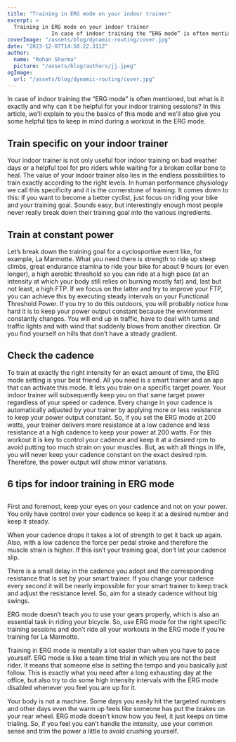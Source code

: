 ```yaml
---
title: "Training in ERG mode on your indoor trainer"
excerpt: >
  Training in ERG mode on your indoor trainer
              In case of indoor training the “ERG mode” is often mentioned, but what is it exactly and why can it be helpful for your indoor training sessions
coverImage: "/assets/blog/dynamic-routing/cover.jpg"
date: "2023-12-07T14:50:22.311Z"
author:
  name: "Rohan Sharma"
  picture: "/assets/blog/authors/jj.jpeg"
ogImage:
  url: "/assets/blog/dynamic-routing/cover.jpg"
---
```


In case of indoor training the “ERG mode” is often mentioned, but what is it exactly and why can it be helpful for your indoor training sessions? In this article, we’ll explain to you the basics of this mode and we’ll also give you some helpful tips to keep in mind during a workout in the ERG mode.


## Train specific on your indoor trainer

Your indoor trainer is not only useful foor indoor training on bad weather days or a helpful tool for pro riders while waiting for a broken collar bone to heal. The value of your indoor trainer also lies in the endless possibilities to train exactly according to the right levels. In human performance physiology we call this specificity and it is the cornerstone of training. It comes down to this: if you want to become a better cyclist, just focus on riding your bike and your training goal. Sounds easy, but interestingly enough most people never really break down their training goal into the various ingredients.


## Train at constant power

Let’s break down the training goal for a cyclosportive event like, for example, La Marmotte. What you need there is strength to ride up steep climbs, great endurance stamina to ride your bike for about 9 hours (or even longer), a high aerobic threshold so you can ride at a high pace (at an intensity at which your body still relies on burning mostly fat) and, last but not least, a high FTP. If we focus on the latter and try to improve your FTP, you can achieve this by executing steady intervals on your Functional Threshold Power. If you try to do this outdoors, you will probably notice how hard it is to keep your power output constant because the environment constantly changes. You will end up in traffic, have to deal with turns and traffic lights and with wind that suddenly blows from another direction. Or you find yourself on hills that don’t have a steady gradient.


## Check the cadence

To train at exactly the right intensity for an exact amount of time, the ERG mode setting is your best friend. All you need is a smart trainer and an app that can activate this mode. It lets you train on a specific target power. Your indoor trainer will subsequently keep you on that same target power regardless of your speed or cadence. Every change in your cadence is automatically adjusted by your trainer by applying more or less resistance to keep your power output constant. So, if you set the ERG mode at 200 watts, your trainer delivers more resistance at a low cadence and less resistance at a high cadence to keep your power at 200 watts. For this workout it is key to control your cadence and keep it at a desired rpm to avoid putting too much strain on your muscles. But, as with all things in life, you will never keep your cadence constant on the exact desired rpm. Therefore, the power output will show minor variations.


## 6 tips for indoor training in ERG mode

## 

First and foremost, keep your eyes on your cadence and not on your power. You only have control over your cadence so keep it at a desired number and keep it steady.


When your cadence drops it takes a lot of strength to get it back up again. Also, with a low cadence the force per pedal stroke and therefore the muscle strain is higher. If this isn’t your training goal, don’t let your cadence slip.


There is a small delay in the cadence you adopt and the corresponding resistance that is set by your smart trainer. If you change your cadence every second it will be nearly impossible for your smart trainer to keep track and adjust the resistance level. So, aim for a steady cadence without big swings.


ERG mode doesn’t teach you to use your gears properly, which is also an essential task in riding your bicycle. So, use ERG mode for the right specific training sessions and don’t ride all your workouts in the ERG mode if you’re training for La Marmotte.


Training in ERG mode is mentally a lot easier than when you have to pace yourself. ERG mode is like a team time trial in which you are not the best rider. It means that someone else is setting the tempo and you basically just follow. This is exactly what you need after a long exhausting day at the office, but also try to do some high intensity intervals with the ERG mode disabled whenever you feel you are up for it.


Your body is not a machine. Some days you easily hit the targeted numbers and other days even the warm up feels like someone has put the brakes on your rear wheel. ERG mode doesn’t know how you feel, it just keeps on time trialing. So, if you feel you can’t handle the intensity, use your common sense and trim the power a little to avoid crushing yourself.
